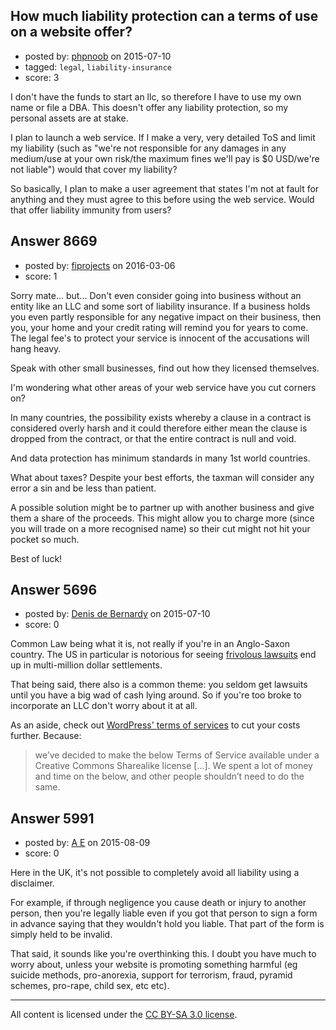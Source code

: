 ## How much liability protection can a terms of use on a website offer?

- posted by: [phpnoob](https://stackexchange.com/users/6386035/phpnoob) on 2015-07-10
- tagged: `legal`, `liability-insurance`
- score: 3

<p>I don't have the funds to start an llc, so therefore I have to use my own name or file a DBA. This doesn't offer any liability protection, so my personal assets are at stake.</p>

<p>I plan to launch a web service. If I make a very, very detailed ToS and limit my liability (such as "we're not responsible for any damages in any medium/use at your own risk/the maximum fines we'll pay is $0 USD/we're not liable") would that cover my liability? </p>

<p>So basically, I plan to make a user agreement that states I'm not at fault for anything and they must agree to this before using the web service. Would that offer liability immunity from users?</p>



## Answer 8669

- posted by: [fiprojects](https://stackexchange.com/users/5370155/fiprojects) on 2016-03-06
- score: 1

<p>Sorry mate... but... Don't even consider going into business without an entity like an LLC and some sort of liability insurance. If a business holds you even partly responsible for any negative impact on their business, then you, your home and your credit rating will remind you for years to come. The legal fee's to protect your service is innocent of the accusations will hang heavy.</p>

<p>Speak with other small businesses, find out how they licensed themselves.</p>

<p>I'm wondering what other areas of your web service have you cut corners on? </p>

<p>In many countries, the possibility exists whereby a clause in a contract is considered overly harsh and it could therefore either mean the clause is dropped from the contract, or that the entire contract is null and void.</p>

<p>And data protection has minimum standards in many 1st world countries.</p>

<p>What about taxes? Despite your best efforts, the taxman will consider any error a sin and be less than patient.</p>

<p>A possible solution might be to partner up with another business and give them a share of the proceeds. This might allow you to charge more (since you will trade on a more recognised name) so their cut might not hit your pocket so much.</p>

<p>Best of luck!</p>



## Answer 5696

- posted by: [Denis de Bernardy](https://stackexchange.com/users/182468/denis-de-bernardy) on 2015-07-10
- score: 0

<p>Common Law being what it is, not really if you're in an Anglo-Saxon country. The US in particular is notorious for seeing <a href="http://www.businessinsurance.org/10-ridiculously-frivolous-lawsuits-against-big-businesses/" rel="nofollow">frivolous lawsuits</a> end up in multi-million dollar settlements.</p>

<p>That being said, there also is a common theme: you seldom get lawsuits until you have a big wad of cash lying around. So if you're too broke to incorporate an LLC don't worry about it at all.</p>

<p>As an aside, check out <a href="https://en.wordpress.com/tos/" rel="nofollow">WordPress' terms of services</a> to cut your costs further. Because:</p>

<blockquote>
  <p>we’ve decided to make the below Terms of Service available under a Creative Commons Sharealike license [...]. We spent a lot of money and time on the below, and other people shouldn’t need to do the same.</p>
</blockquote>



## Answer 5991

- posted by: [A E](https://stackexchange.com/users/5191744/a-e) on 2015-08-09
- score: 0

<p>Here in the UK, it's not possible to completely avoid all liability using a disclaimer.</p>

<p>For example, if through negligence you cause death or injury to another person, then you're legally liable even if you got that person to sign a form in advance saying that they wouldn't hold you liable. That part of the form is simply held to be invalid.</p>

<p>That said, it sounds like you're overthinking this. I doubt you have much to worry about, unless your website is promoting something  harmful (eg suicide methods, pro-anorexia, support for terrorism, fraud, pyramid schemes, pro-rape, child sex, etc etc).</p>




---

All content is licensed under the [CC BY-SA 3.0 license](https://creativecommons.org/licenses/by-sa/3.0/).
